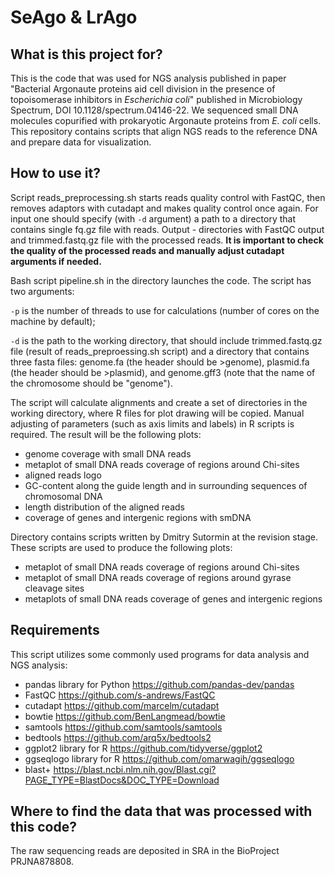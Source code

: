 # SeAgo & LrAgo

## What is this project for?
This is the code that was used for NGS analysis published in paper "Bacterial Argonaute proteins aid cell division in the presence of topoisomerase inhibitors in *Escherichia coli*" published in Microbiology Spectrum, DOI 10.1128/spectrum.04146-22.
We sequenced small DNA molecules copurified with prokaryotic Argonaute proteins from *E. coli* cells.
This repository contains scripts that align NGS reads to the reference DNA and prepare data for visualization.

## How to use it?


Script reads_preprocessing.sh starts reads quality control with FastQC, then removes adaptors with cutadapt and makes quality control once again. For input one should specify (with `-d` argument) a path to a directory that contains single fq.gz file with reads. Output - directories with FastQC output and trimmed.fastq.gz file with the processed reads. **It is important to check the quality of the processed reads and manually adjust cutadapt arguments if needed.**

Bash script pipeline.sh in the <pipeline> directory launches the code. The script has two arguments:
 
  `-p` is the number of threads to use for calculations (number of cores on the machine by default);
 
  `-d` is the path to the working directory, that should include trimmed.fastq.gz file (result of reads_preproessing.sh script) and a directory that contains three fasta files: genome.fa (the header should be >genome), plasmid.fa (the header should be >plasmid), and genome.gff3 (note that the name of the chromosome should be "genome").
 
The script will calculate alignments and create a set of directories in the working directory, where R files for plot drawing will be copied. Manual adjusting of parameters (such as axis limits and labels) in R scripts is required.
The result will be the following plots:
- genome coverage with small DNA reads
- metaplot of small DNA reads coverage of regions around Chi-sites
- aligned reads logo
- GC-content along the guide length and in surrounding sequences of chromosomal DNA
- length distribution of the aligned reads
- coverage of genes and intergenic regions with smDNA


Directory <revision> contains scripts written by Dmitry Sutormin at the revision stage. These scripts are used to produce the following plots:
- metaplot of small DNA reads coverage of regions around Chi-sites
- metaplot of small DNA reads coverage of regions around gyrase cleavage sites
- metaplots of small DNA reads coverage of genes and intergenic regions


## Requirements
This script utilizes some commonly used programs for data analysis and NGS analysis:
- pandas library for Python https://github.com/pandas-dev/pandas
- FastQC https://github.com/s-andrews/FastQC
- cutadapt https://github.com/marcelm/cutadapt
- bowtie https://github.com/BenLangmead/bowtie
- samtools https://github.com/samtools/samtools
- bedtools https://github.com/arq5x/bedtools2
- ggplot2 library for R https://github.com/tidyverse/ggplot2
- ggseqlogo library for R https://github.com/omarwagih/ggseqlogo
- blast+ https://blast.ncbi.nlm.nih.gov/Blast.cgi?PAGE_TYPE=BlastDocs&DOC_TYPE=Download

 ## Where to find the data that was processed with this code?
 The raw sequencing reads are deposited in SRA in the BioProject PRJNA878808.
